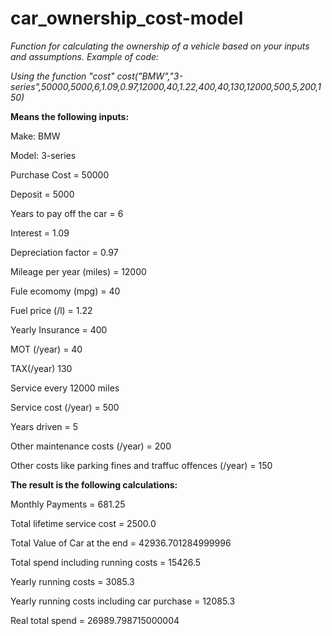 # car_ownership_cost-model
*Function for calculating the ownership of a vehicle based on your inputs and assumptions. Example of code:*


*Using the function "cost"*
*cost("BMW","3-series",50000,5000,6,1.09,0.97,12000,40,1.22,400,40,130,12000,500,5,200,150)*


**Means the following inputs:**


Make:  BMW

Model:  3-series

Purchase Cost =  50000

Deposit =  5000

Years to pay off the car =  6

Interest = 1.09

Depreciation factor =  0.97

Mileage per year (miles) = 12000

Fule ecomomy (mpg) = 40

Fuel price (/l) =  1.22

Yearly Insurance = 400

MOT (/year) = 40

TAX(/year)  130

Service every 12000  miles

Service cost (/year) = 500

Years driven = 5

Other maintenance costs (/year) = 200

Other costs like parking fines and traffuc offences (/year) = 150


**The result is the following calculations:**


Monthly Payments = 681.25

Total lifetime service cost = 2500.0

Total Value of Car at the end = 42936.701284999996

Total spend including running costs = 15426.5

Yearly running costs = 3085.3

Yearly running costs including car purchase = 12085.3

Real total spend = 26989.798715000004
